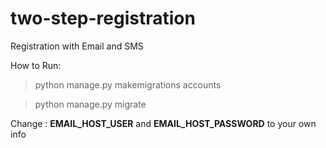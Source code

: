 # two-step-registration
Registration with Email and SMS


How to Run:
> python manage.py makemigrations accounts

> python manage.py migrate

Change : **EMAIL_HOST_USER** and **EMAIL_HOST_PASSWORD** to your own info
